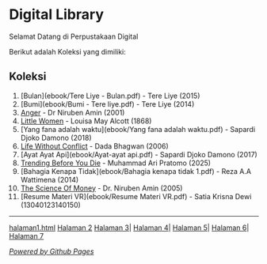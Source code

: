 # Digital Library

Selamat Datang di Perpustakaan Digital

Berikut adalah Koleksi yang dimiliki:
## Koleksi

1. [Bulan](ebook/Tere Liye - Bulan.pdf) - Tere Liye (2015)
2. [Bumi](ebook/Bumi - Tere liye.pdf) - Tere Liye (2014)
3. [Anger](ebook/Anger.pdf) - Dr Niruben Amin (2001)
4. [Little Women](ebook/Little-Women.pdf) - Louisa May Alcott (1868)
5. [Yang fana adalah waktu](ebook/Yang fana adalah waktu.pdf) - Sapardi Djoko Damono  (2018)
6. [Life Without Conflict](ebook/Life-Without-Conflict.pdf) - Dada Bhagwan (2006)
7. [Ayat Ayat Api](ebook/Ayat-ayat api.pdf) - Sapardi Djoko Damono (2017)
8. [Trending Before You Die](ebook/TRENDING-BEFORE-YOU-DIE.pdf) - Muhammad Ari Pratomo (2025)
9. [Bahagia Kenapa Tidak](ebook/Bahagia kenapa tidak 1.pdf) - Reza A.A Wattimena (2014)
10. [The Science Of Money](ebook/The-Science-Of-Money.pdf) - Dr. Niruben Amin (2005)
11. [Resume Materi VR](ebook/Resume Materi VR.pdf) - Satia Krisna Dewi (13040123140150)

---

<a href="webti/halaman1.html">halaman1.html</a>
<a href="halaman2.html">Halaman 2</a>
<a href="halaman1.html">Halaman 3</a>|
<a href="halaman2.html">Halaman 4</a>| 
<a href="halaman3.html">Halaman 5</a>|
<a href="halaman3.html">Halaman 6</a>|
<a href="halaman4.html">Halaman 7


*Powered by Github Pages*

